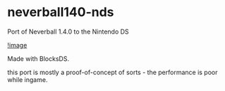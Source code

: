 # neverball140-nds

Port of Neverball 1.4.0 to the Nintendo DS

[!image](screenshot.png)

Made with BlocksDS.

this port is mostly a proof-of-concept of sorts - the performance is poor while ingame.
